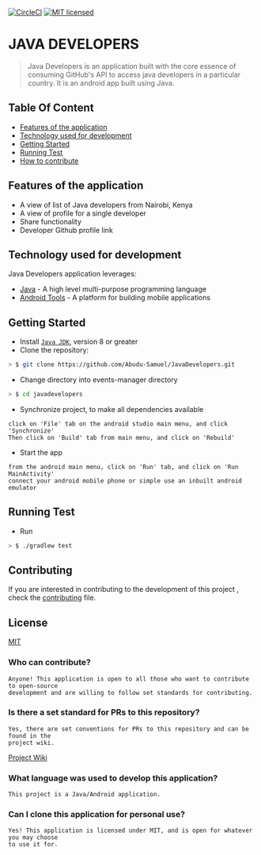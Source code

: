 [![CircleCI](https://circleci.com/gh/Abudu-Samuel/JavaDevelopers.svg?style=svg)](https://circleci.com/gh/Abudu-Samuel/JavaDevelopers)
[![MIT licensed](https://img.shields.io/badge/license-MIT-blue.svg)](https://raw.githubusercontent.com/hyperium/hyper/master/LICENSE)

# JAVA DEVELOPERS

> Java Developers is an application built with the core essence of consuming GitHub's API to access java developers in a particular country.
It is an android app built using Java.

## Table Of Content
- [Features of the application](#features-of-the-application)
- [Technology used for development](#technology-used-for-development)
- [Getting Started](#getting-started)
- [Running Test](#running-test)
- [How to contribute](#contributing)

## Features of the application
- A view of list of Java developers from Nairobi, Kenya
- A view of profile for a single developer
- Share functionality
- Developer Github profile link

## Technology used for development
Java Developers application leverages:
* [Java](https://nodejs.org/en/) - A high level multi-purpose programming language
* [Android Tools](https://developer.android.com/) - A platform for building mobile applications

## Getting Started
- Install [`Java JDK`](http://www.oracle.com/technetwork/java/javase/downloads/index.html), version 8 or greater
- Clone the repository:
```sh
> $ git clone https://github.com/Abudu-Samuel/JavaDevelopers.git
```
- Change directory into events-manager directory
```sh
> $ cd javadevelopers
```
- Synchronize project, to make all dependencies available
```
click on 'File' tab on the android studio main menu, and click 'Synchronize'
Then click on 'Build' tab from main menu, and click on 'Rebuild'
  ```
- Start the app

```
from the android main menu, click on 'Run' tab, and click on 'Run MainActivity'
connect your android mobile phone or simple use an inbuilt android emulator
```

## Running Test
- Run
```sh
> $ ./gradlew test
```

## Contributing

If you are interested in contributing to the development of this project ,
check the [contributing](contributing.md) file.

## License
[MIT](LICENSE)

### Who can contribute?

```
Anyone! This application is open to all those who want to contribute to open-source
development and are willing to follow set standards for contributing.
```

### Is there a set standard for PRs to this repository?

```
Yes, there are set conventions for PRs to this repository and can be found in the
project wiki.
```
[Project Wiki](https://github.com/Abudu-Samuel/JavaDevelopers/wiki)

### What language was used to develop this application?

```
This project is a Java/Android application.
```

### Can I clone this application for personal use?

```
Yes! This application is licensed under MIT, and is open for whatever you may choose
to use it for.
```